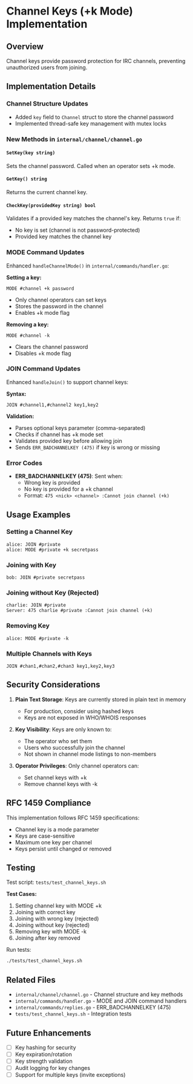 # Channel Keys (+k Mode) Implementation

## Overview
Channel keys provide password protection for IRC channels, preventing unauthorized users from joining.

## Implementation Details

### Channel Structure Updates
- Added `key` field to `Channel` struct to store the channel password
- Implemented thread-safe key management with mutex locks

### New Methods in `internal/channel/channel.go`

#### `SetKey(key string)`
Sets the channel password. Called when an operator sets +k mode.

#### `GetKey() string`
Returns the current channel key.

#### `CheckKey(providedKey string) bool`
Validates if a provided key matches the channel's key. Returns `true` if:
- No key is set (channel is not password-protected)
- Provided key matches the channel key

### MODE Command Updates
Enhanced `handleChannelMode()` in `internal/commands/handler.go`:

**Setting a key:**
```
MODE #channel +k password
```
- Only channel operators can set keys
- Stores the password in the channel
- Enables +k mode flag

**Removing a key:**
```
MODE #channel -k
```
- Clears the channel password
- Disables +k mode flag

### JOIN Command Updates
Enhanced `handleJoin()` to support channel keys:

**Syntax:**
```
JOIN #channel1,#channel2 key1,key2
```

**Validation:**
- Parses optional keys parameter (comma-separated)
- Checks if channel has +k mode set
- Validates provided key before allowing join
- Sends `ERR_BADCHANNELKEY (475)` if key is wrong or missing

### Error Codes
- **ERR_BADCHANNELKEY (475)**: Sent when:
  - Wrong key is provided
  - No key is provided for a +k channel
  - Format: `475 <nick> <channel> :Cannot join channel (+k)`

## Usage Examples

### Setting a Channel Key
```
alice: JOIN #private
alice: MODE #private +k secretpass
```

### Joining with Key
```
bob: JOIN #private secretpass
```

### Joining without Key (Rejected)
```
charlie: JOIN #private
Server: 475 charlie #private :Cannot join channel (+k)
```

### Removing Key
```
alice: MODE #private -k
```

### Multiple Channels with Keys
```
JOIN #chan1,#chan2,#chan3 key1,key2,key3
```

## Security Considerations

1. **Plain Text Storage**: Keys are currently stored in plain text in memory
   - For production, consider using hashed keys
   - Keys are not exposed in WHO/WHOIS responses

2. **Key Visibility**: Keys are only known to:
   - The operator who set them
   - Users who successfully join the channel
   - Not shown in channel mode listings to non-members

3. **Operator Privileges**: Only channel operators can:
   - Set channel keys with +k
   - Remove channel keys with -k

## RFC 1459 Compliance

This implementation follows RFC 1459 specifications:
- Channel key is a mode parameter
- Keys are case-sensitive
- Maximum one key per channel
- Keys persist until changed or removed

## Testing

Test script: `tests/test_channel_keys.sh`

**Test Cases:**
1. Setting channel key with MODE +k
2. Joining with correct key
3. Joining with wrong key (rejected)
4. Joining without key (rejected)
5. Removing key with MODE -k
6. Joining after key removed

Run tests:
```bash
./tests/test_channel_keys.sh
```

## Related Files
- `internal/channel/channel.go` - Channel structure and key methods
- `internal/commands/handler.go` - MODE and JOIN command handlers
- `internal/commands/replies.go` - ERR_BADCHANNELKEY (475)
- `tests/test_channel_keys.sh` - Integration tests

## Future Enhancements
- [ ] Key hashing for security
- [ ] Key expiration/rotation
- [ ] Key strength validation
- [ ] Audit logging for key changes
- [ ] Support for multiple keys (invite exceptions)
